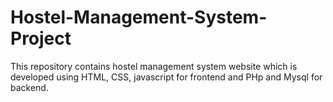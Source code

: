 # Hostel-Management-System-Project
This repository contains hostel management system website which is developed using HTML, CSS, javascript for frontend and PHp and Mysql for backend.
